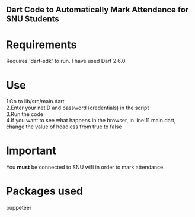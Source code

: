 ## Dart Code to Automatically Mark Attendance for SNU Students

# Requirements
  Requires 'dart-sdk' to run. I have used Dart 2.6.0.

# Use
  1.Go to lib/src/main.dart <br>
  2.Enter your netID and password (credentials) in the script <br>
  3.Run the code <br>
  4.If you want to see what happens in the browser, in line:11 main.dart, change the value of headless from true to false <br>


# Important
  You <strong>must</strong> be connected to SNU wifi in order to mark attendance.

# Packages used
  puppeteer
